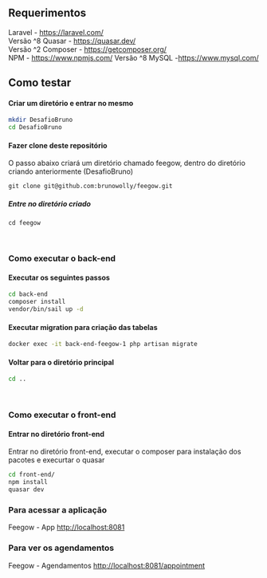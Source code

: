 ## Requerimentos
Laravel - <https://laravel.com/><br/> Versão ^8
Quasar - <https://quasar.dev/><br/> Versão ^2
Composer - <https://getcomposer.org/><br/>
NPM - <https://www.npmjs.com/> Versão ^8
MySQL -<https://www.mysql.com/><br/>


## Como testar

#### Criar um diretório e entrar no mesmo

```bash
mkdir DesafioBruno
cd DesafioBruno
```

#### Fazer clone deste repositório

O passo abaixo criará um diretório chamado feegow,  dentro do diretório criando anteriormente (DesafioBruno)

```console
git clone git@github.com:brunowolly/feegow.git
```

##### Entre no diretório criado

```
cd feegow
```

<br/>

### Como executar o back-end

#### Executar os seguintes passos

```bash
cd back-end
composer install
vendor/bin/sail up -d
````

#### Executar migration para criação das tabelas

```bash
docker exec -it back-end-feegow-1 php artisan migrate
```

#### Voltar para o diretório principal

```bash
cd ..
````

<br/>

### Como executar o front-end

#### Entrar no diretório front-end
Entrar no diretório front-end, executar o composer para instalação dos pacotes e execurtar o quasar

```bash
cd front-end/
npm install
quasar dev
```

### Para acessar a aplicação

Feegow - App <http://localhost:8081>

### Para ver os agendamentos

Feegow - Agendamentos <http://localhost:8081/appointment>
